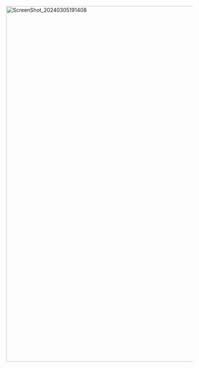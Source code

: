 
<img width="960" alt="ScreenShot_20240305191408" src="https://github.com/ethernalarts/coopformapp/assets/51105148/45871e65-3328-412c-8867-9e89bfb16308">
